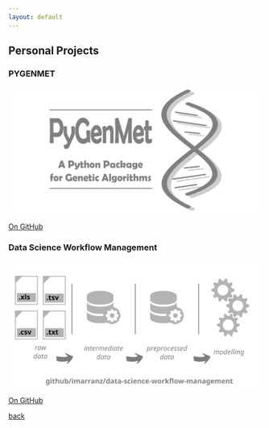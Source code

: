 ```yaml
---
layout: default
---
```


## Personal Projects

### PYGENMET

![](https://github.com/imarranz/pygenmet/raw/master/figures/logo.png)

[On GitHub](https://github.com/imarranz/pygenmet)

### Data Science Workflow Management

![](https://github.com/imarranz/data-science-workflow-management/raw/main/figures/data.svg)

[On GitHub](https://github.com/imarranz/data-science-workflow-management)


[back](./)